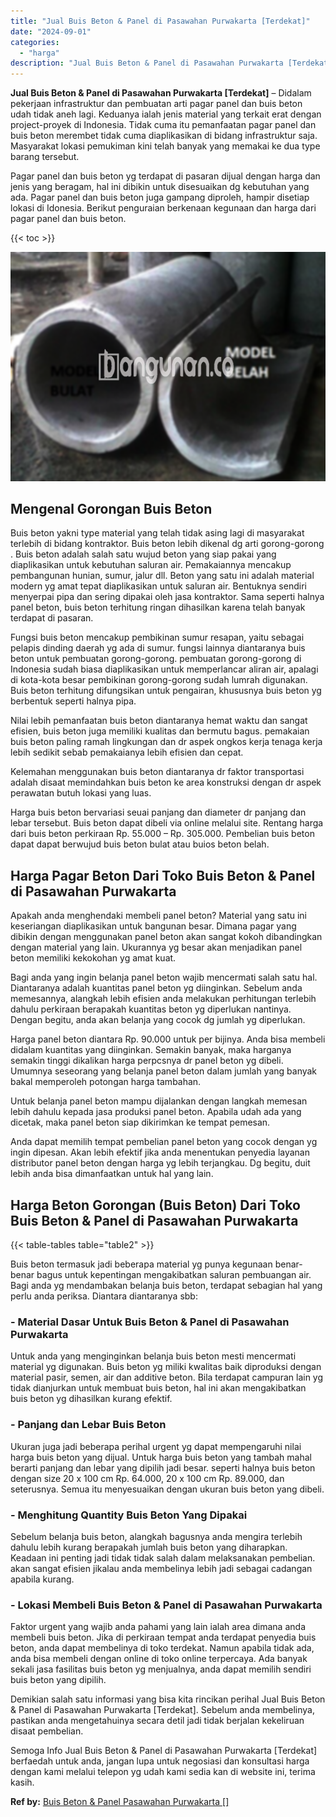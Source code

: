 ```yaml
---
title: "Jual Buis Beton & Panel di Pasawahan Purwakarta [Terdekat]"
date: "2024-09-01"
categories: 
  - "harga"
description: "Jual Buis Beton & Panel di Pasawahan Purwakarta [Terdekat]. Semoga Info Jual Buis Beton & Panel di Pasawahan Purwakarta [Terdekat] berfaedah untuk anda, ja..."
---
```


**Jual Buis Beton & Panel di Pasawahan Purwakarta \[Terdekat\]** – Didalam pekerjaan infrastruktur dan pembuatan arti pagar panel dan buis beton udah tidak aneh lagi. Keduanya ialah jenis material yang terkait erat dengan project-proyek di Indonesia. Tidak cuma itu pemanfaatan pagar panel dan buis beton merembet tidak cuma diaplikasikan di bidang infrastruktur saja. Masyarakat lokasi pemukiman kini telah banyak yang memakai ke dua type barang tersebut.

Pagar panel dan buis beton yg terdapat di pasaran dijual dengan harga dan jenis yang beragam, hal ini dibikin untuk disesuaikan dg kebutuhan yang ada. Pagar panel dan buis beton juga gampang diproleh, hampir disetiap lokasi di Idonesia. Berikut penguraian berkenaan kegunaan dan harga dari pagar panel dan buis beton.

{{< toc >}}

![Jual Buis Beton & Panel di Pasawahan Purwakarta [Terdekat]](/images/jual-panel-buis-beton-murah-08.png)

## Mengenal Gorongan Buis Beton

Buis beton yakni type material yang telah tidak asing lagi di masyarakat terlebih di bidang kontraktor. Buis beton lebih dikenal dg arti gorong-gorong . Buis beton adalah salah satu wujud beton yang siap pakai yang diaplikasikan untuk kebutuhan saluran air. Pemakaiannya mencakup pembangunan hunian, sumur, jalur dll. Beton yang satu ini adalah material modern yg amat tepat diaplikasikan untuk saluran air. Bentuknya sendiri menyerpai pipa dan sering dipakai oleh jasa kontraktor. Sama seperti halnya panel beton, buis beton terhitung ringan dihasilkan karena telah banyak terdapat di pasaran.

Fungsi buis beton mencakup pembikinan sumur resapan, yaitu sebagai pelapis dinding daerah yg ada di sumur. fungsi lainnya diantaranya buis beton untuk pembuatan gorong-gorong. pembuatan gorong-gorong di Indonesia sudah biasa diaplikasikan untuk memperlancar aliran air, apalagi di kota-kota besar pembikinan gorong-gorong sudah lumrah digunakan. Buis beton terhitung difungsikan untuk pengairan, khususnya buis beton yg berbentuk seperti halnya pipa.

Nilai lebih pemanfaatan buis beton diantaranya hemat waktu dan sangat efisien, buis beton juga memiliki kualitas dan bermutu bagus. pemakaian buis beton paling ramah lingkungan dan dr aspek ongkos kerja tenaga kerja lebih sedikit sebab pemakaianya lebih efisien dan cepat.

Kelemahan menggunakan buis beton diantaranya dr faktor transportasi adalah disaat memindahkan buis beton ke area konstruksi dengan dr aspek perawatan butuh lokasi yang luas.

Harga buis beton bervariasi seuai panjang dan diameter dr panjang dan lebar tersebut. Buis beton dapat dibeli via online melalui site. Rentang harga dari buis beton perkiraan Rp. 55.000 – Rp. 305.000. Pembelian buis beton dapat dapat berwujud buis beton bulat atau buios beton belah.

## Harga Pagar Beton Dari Toko Buis Beton & Panel di Pasawahan Purwakarta

Apakah anda menghendaki membeli panel beton? Material yang satu ini keseriangan diaplikasikan untuk bangunan besar. Dimana pagar yang dibikin dengan menggunakan panel beton akan sangat kokoh dibandingkan dengan material yang lain. Ukurannya yg besar akan menjadikan panel beton memiliki kekokohan yg amat kuat.

Bagi anda yang ingin belanja panel beton wajib mencermati salah satu hal. Diantaranya adalah kuantitas panel beton yg diinginkan. Sebelum anda memesannya, alangkah lebih efisien anda melakukan perhitungan terlebih dahulu perkiraan berapakah kuantitas beton yg diperlukan nantinya. Dengan begitu, anda akan belanja yang cocok dg jumlah yg diperlukan.

Harga panel beton diantara Rp. 90.000 untuk per bijinya. Anda bisa membeli didalam kuantitas yang diinginkan. Semakin banyak, maka harganya semakin tinggi dikalikan harga perpcsnya dr panel beton yg dibeli. Umumnya seseorang yang belanja panel beton dalam jumlah yang banyak bakal memperoleh potongan harga tambahan.

Untuk belanja panel beton mampu dijalankan dengan langkah memesan lebih dahulu kepada jasa produksi panel beton. Apabila udah ada yang dicetak, maka panel beton siap dikirimkan ke tempat pemesan.

Anda dapat memilih tempat pembelian panel beton yang cocok dengan yg ingin dipesan. Akan lebih efektif jika anda menentukan penyedia layanan distributor panel beton dengan harga yg lebih terjangkau. Dg begitu, duit lebih anda bisa dimanfaatkan untuk hal yang lain.

## Harga Beton Gorongan (Buis Beton) Dari Toko Buis Beton & Panel di Pasawahan Purwakarta

{{< table-tables table="table2" >}}

Buis beton termasuk jadi beberapa material yg punya kegunaan benar-benar bagus untuk kepentingan mengakibatkan saluran pembuangan air. Bagi anda yg mendambakan belanja buis beton, terdapat sebagian hal yang perlu anda periksa. Diantara diantaranya sbb:

### \- Material Dasar Untuk Buis Beton & Panel di Pasawahan Purwakarta

Untuk anda yang menginginkan belanja buis beton mesti mencermati material yg digunakan. Buis beton yg miliki kwalitas baik diproduksi dengan material pasir, semen, air dan additive beton. Bila terdapat campuran lain yg tidak dianjurkan untuk membuat buis beton, hal ini akan mengakibatkan buis beton yg dihasilkan kurang efektif.

### \- Panjang dan Lebar Buis Beton

Ukuran juga jadi beberapa perihal urgent yg dapat mempengaruhi nilai harga buis beton yang dijual. Untuk harga buis beton yang tambah mahal berarti panjang dan lebar yang dipilih jadi besar. seperti halnya buis beton dengan size 20 x 100 cm Rp. 64.000, 20 x 100 cm Rp. 89.000, dan seterusnya. Semua itu menyesuaikan dengan ukuran buis beton yang dibeli.

### \- Menghitung Quantity Buis Beton Yang Dipakai

Sebelum belanja buis beton, alangkah bagusnya anda mengira terlebih dahulu lebih kurang berapakah jumlah buis beton yang diharapkan. Keadaan ini penting jadi tidak tidak salah dalam melaksanakan pembelian. akan sangat efisien jikalau anda membelinya lebih jadi sebagai cadangan apabila kurang.

### \- Lokasi Membeli Buis Beton & Panel di Pasawahan Purwakarta

Faktor urgent yang wajib anda pahami yang lain ialah area dimana anda membeli buis beton. Jika di perkiraan tempat anda terdapat penyedia buis beton, anda dapat membelinya di toko terdekat. Namun apabila tidak ada, anda bisa membeli dengan online di toko online terpercaya. Ada banyak sekali jasa fasilitas buis beton yg menjualnya, anda dapat memilih sendiri buis beton yang dipilih.

Demikian salah satu informasi yang bisa kita rincikan perihal Jual Buis Beton & Panel di Pasawahan Purwakarta \[Terdekat\]. Sebelum anda membelinya, pastikan anda mengetahuinya secara detil jadi tidak berjalan kekeliruan disaat pembelian.

Semoga Info Jual Buis Beton & Panel di Pasawahan Purwakarta \[Terdekat\] berfaedah untuk anda, jangan lupa untuk negosiasi dan konsultasi harga dengan kami melalui telepon yg udah kami sedia kan di website ini, terima kasih.

**Ref by:** [Buis Beton & Panel Pasawahan Purwakarta []](https://id.wikipedia.org/wiki/Buis)
